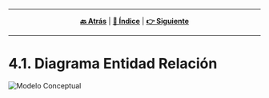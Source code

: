 <hr>
<div align="center">
 
[**🔙 Atrás**](../4.md) | [**📜 Índice**](../../README.md) | [**👉 Siguiente**](../4.2/4.2.md)

</div>
<hr>

# 4.1. Diagrama Entidad Relación
![Modelo Conceptual](../../Images/MODELOS%20-%20GRAFICOS/MODELO%20CONCEPTUAL%20-%20FINAL%20(ACTUALIZADO).png)
